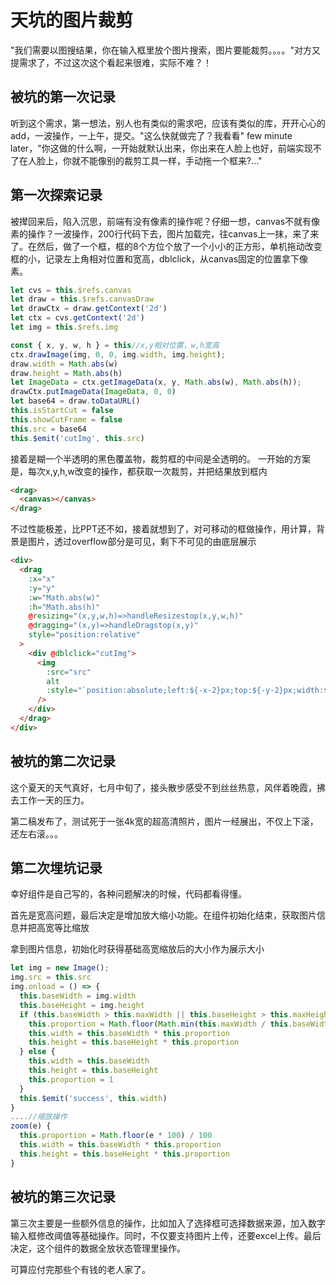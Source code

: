 天坑的图片裁剪
====
"我们需要以图搜结果，你在输入框里放个图片搜索，图片要能裁剪。。。。"对方又提需求了，不过这次这个看起来很难，实际不难？！



被坑的第一次记录
----
听到这个需求，第一想法，别人也有类似的需求吧，应该有类似的库，开开心心的add，一波操作，一上午，提交。"这么快就做完了？我看看"
few minute later，"你这做的什么啊，一开始就默认出来，你出来在人脸上也好，前端实现不了在人脸上，你就不能像别的裁剪工具一样，手动拖一个框来?..."

第一次探索记录
----
被撵回来后，陷入沉思，前端有没有像素的操作呢？仔细一想，canvas不就有像素的操作？一波操作，200行代码下去，图片加载完，往canvas上一抹，来了来了。在然后，做了一个框，框的8个方位个放了一个小小的正方形，单机拖动改变框的小，记录左上角相对位置和宽高，dblclick，从canvas固定的位置拿下像素。
``` js
let cvs = this.$refs.canvas
let draw = this.$refs.canvasDraw
let drawCtx = draw.getContext('2d')
let ctx = cvs.getContext('2d')
let img = this.$refs.img

const { x, y, w, h } = this//x,y相对位置，w,h宽高
ctx.drawImage(img, 0, 0, img.width, img.height);
draw.width = Math.abs(w)
draw.height = Math.abs(h)
let ImageData = ctx.getImageData(x, y, Math.abs(w), Math.abs(h));
drawCtx.putImageData(ImageData, 0, 0)
let base64 = draw.toDataURL()
this.isStartCut = false
this.showCutFrame = false
this.src = base64
this.$emit('cutImg', this.src)
```
接着是糊一个半透明的黑色覆盖物，裁剪框的中间是全透明的。
一开始的方案是，每次x,y,h,w改变的操作，都获取一次裁剪，并把结果放到框内
```html
<drag>
  <canvas></canvas>
</drag>
```
不过性能极差，比PPT还不如，接着就想到了，对可移动的框做操作，用计算，背景是图片，透过overflow部分是可见，剩下不可见的由底层展示
```html
<div>
  <drag
    :x="x"
    :y="y"
    :w="Math.abs(w)"
    :h="Math.abs(h)"
    @resizing="(x,y,w,h)=>handleResizestop(x,y,w,h)"
    @dragging="(x,y)=>handleDragstop(x,y)"
    style="position:relative"
  >
    <div @dblclick="cutImg">
      <img
        :src="src"
        alt
        :style="`position:absolute;left:${-x-2}px;top:${-y-2}px;width:${width}px;height:${height}px`"
      />
    </div>
  </drag>
</div>
```

被坑的第二次记录
--
这个夏天的天气真好，七月中旬了，接头散步感受不到丝丝热意，风伴着晚霞，拂去工作一天的压力。

第二稿发布了，测试死于一张4k宽的超高清照片，图片一经展出，不仅上下滚，还左右滚。。。

第二次埋坑记录
---
幸好组件是自己写的，各种问题解决的时候，代码都看得懂。

首先是宽高问题，最后决定是增加放大缩小功能。在组件初始化结束，获取图片信息并把高宽等比缩放

拿到图片信息，初始化时获得基础高宽缩放后的大小作为展示大小
``` js
let img = new Image();
img.src = this.src
img.onload = () => {
  this.baseWidth = img.width
  this.baseHeight = img.height
  if (this.baseWidth > this.maxWidth || this.baseHeight > this.maxHeight) {
    this.proportion = Math.floor(Math.min(this.maxWidth / this.baseWidth, this.maxHeight / this.baseHeight) * 100) / 100
    this.width = this.baseWidth * this.proportion
    this.height = this.baseHeight * this.proportion
  } else {
    this.width = this.baseWidth
    this.height = this.baseHeight
    this.proportion = 1
  }
  this.$emit('success', this.width)
}
....//缩放操作
zoom(e) {
  this.proportion = Math.floor(e * 100) / 100
  this.width = this.baseWidth * this.proportion
  this.height = this.baseHeight * this.proportion
}
```
被坑的第三次记录
----
第三次主要是一些额外信息的操作，比如加入了选择框可选择数据来源，加入数字输入框修改阈值等基础操作。同时，不仅要支持图片上传，还要excel上传。最后决定，这个组件的数据全放状态管理里操作。

可算应付完那些个有钱的老人家了。